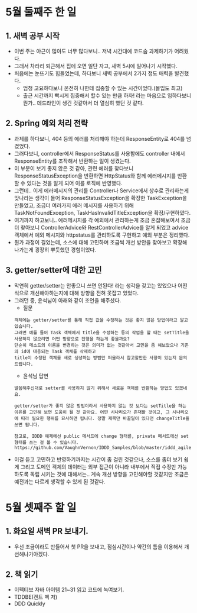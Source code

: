 # 5월 둘째주 한 일
## 1. 새벽 공부 시작
- 이번 주는 야근이 많아도 너무 많다보니.. 저녁 시간대에 코드숨 과제하기가 어려웠다.
- 그래서 차라리 퇴근해서 집에 오면 일단 자고, 새벽 5시에 일어나기 시작했다.
- 처음에는 눈뜨기도 힘들었는데, 하다보니 새벽 공부에서 2가지 정도 매력을 발견했다.
  - 엄청 고요하다보니 온전히 나한테 집중할 수 있는 시간이었다.(몰입도 최고)
  - 출근 시간까지 빡시게 집중해서 할수 있는 만큼 하자! 라는 마음으로 임하다보니 뭔가.. 데드라인이 생긴 것같아서 더 열심히 했던 것 같다.

## 2. Spring 예외 처리 전략
- 과제를 하다보니, 404 등의 에러를 처리해야 하는데 ResponseEntity로 404를 넘겼었다.
- 그러다보니, controller에서 ResponseStatus를 사용함에도 controller 내에서 ResponseEntity를 조작해서 반환하는 일이 생겼는다.
- 이 부분이 보기 좋지 않은 것 같아, 관련 에러를 찾다보니 ResponseStatusException을 반환하면 HttpStatus와 함께 에러메시지를 반환할 수 있다는 것을 알게 되어 이를 로직에 반영했다.
- 그런데.. 이게 에러메시지의 관리를 Controller나 Service에서 상수로 관리하는게 맞나라는 생각이 들어 ResponseStatusException을 확장한 TaskException을 만들었고, 조금더 여러가지 에러 메시지를 사용하기 위해 TaskNotFoundException, TaskHasInvalidTitleException을 확장/구현하였다.
- 여기까지 하고보니.. 에러메시지를 각 예외에서 관리하는게 조금 혼잡해보여서 조금더 찾아보니 ControllerAdvice와 RestControllerAdvice를 알게 되었고 advice 객체에서 예외 메시지와 httpstatus를 관리하도록 구현하고 예외 부분은 정리했다.
- 뭔가 과정이 길었는데, 소스에 대해 고민하며 조금씩 개선 방안을 찾아보고 확장해나가는게 굉장히 뿌듯했던 경험이었다.

## 3. getter/setter에 대한 고민
- 막연히 getter/setter는 안좋으니 쓰면 안된다! 라는 생각을 갖고는 있었으나 어떤 식으로 개선해야하는지에 대해 방향을 전혀 못잡고 있었다.
- 그러던 중, 윤석님이 아래와 같이 조언을 해주셨다.
  - 질문
  ```
  객체에는 getter/setter를 통해 직접 값을 수정하는 것은 좋지 않은 방법이라고 알고 있습니다.
  그러면 예를 들어 Task 객체에서 title을 수정하는 등의 작업을 할 때는 setTitle을 사용하지 않으려면 어떤 방향으로 진행을 하는게 좋을까요?
  단순히 메소드의 이름을 변경하는 것은 의미가 없는 것같아서 고민을 좀 해보았으나 기존의 id에 대응되는 Task 객체를 삭제하고
  title이 수정된 객체를 새로 생성하는 방법만 떠올라서 참고할만한 사항이 있는지 문의 드립니다.
  ```
  - 윤석님 답변
  ```
  말씀해주신대로 setter를 사용하지 않기 위해서 새로운 객체를 반환하는 방법도 있겠네요.

  getter/setter가 좋지 않은 방법이라서 사용하지 않는 것 보다는 setTitle을 하는 이유를 고민해 보면 도움이 될 것 같아요. 어떤 시나리오가 존재할 것이고, 그 시나리오에 따라 필요한 행위를 묘사하면 됩니다. 정말 제목만 바꿀일이 있다면 changeTitle을 쓰면 됩니다.

  참고로, IDDD 예제에선 public 메서드에 change 형태를, private 메서드에선 set 형태를 쓰는 걸 볼 수 있습니다.
  https://github.com/VaughnVernon/IDDD_Samples/blob/master/iddd_agilepm/src/main/java/com/saasovation/agilepm/domain/model/product/Product.java
  ```
- 이걸 듣고 고민하고 반영하기까지는 시간이 좀 걸린 것같으나, 소스를 좀더 보기 쉽게 그리고 도메인 객체의 데이터는 외부 접근이 아니라 내부에서 직접 수정만 가능하도록 독립 시키는 것에 대해서는.. 
  계속 개선 방향을 고민해야할 것같지만 조금은 예전과는 다르게 생각할 수 있게 된 것같다.
  
# 5월 셋째주 할 일
## 1. 화요일 새벽 PR 보내기.
- 우선 조금이라도 만들어서 첫 PR을 보내고, 점심시간이나 약간의 틈을 이용해서 개선해나가야겠다.

## 2. 책 읽기
- 이펙티브 자바 아이템 21~31 읽고 코드에 녹여보기.
- TDDBE(켄트 벡 저)
- DDD Quickly
